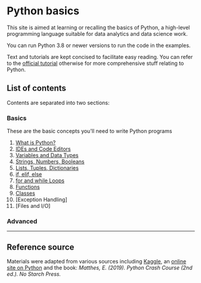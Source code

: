 # Python basics

This site is aimed at learning or recalling the basics of Python, a high-level programming language suitable for data analytics and data science work. 

You can run Python 3.8 or newer versions to run the code in the examples.

Text and tutorials are kept concised to facilitate easy reading. You can refer to the [official tutorial](https://docs.python.org/3/tutorial/index.html) otherwise for more comprehensive stuff relating to Python. 


## List of contents

Contents are separated into two sections:

### Basics

These are the basic concepts you'll need to write Python programs

1. [What is Python?](https://github.com/65sarika/Python/blob/main/basics/chapter-01.md)
2. [IDEs and Code Editors](https://github.com/65sarika/Python/blob/main/basics/chapter-02.md)
3. [Variables and Data Types](https://github.com/65sarika/Python/blob/main/basics/chapter-03.md)
4. [Strings, Numbers, Booleans](https://github.com/65sarika/Python/blob/main/basics/chapter-04.md)
5. [Lists, Tuples, Dictionaries](https://github.com/65sarika/Python/blob/main/basics/chapter-05.md)
6. [if, elif, else](https://github.com/65sarika/Python/blob/main/basics/chapter-06.md)
7. [for and while Loops](https://github.com/65sarika/Python/blob/main/basics/chapter-07.md)
8. [Functions](https://github.com/65sarika/Python/blob/main/basics/chapter-08.md)
9. [Classes](https://github.com/65sarika/Python/blob/main/basics/chapter-09.md) 
10. [Exception Handling]
11. [Files and I/O]


### Advanced



---

## Reference source

Materials were adapted from various sources including [Kaggle](https://www.kaggle.com/), an [online site on Python](https://python-textbok.readthedocs.io/en/1.0/index.html) and the book: *Matthes, E. (2019). Python Crash Course (2nd ed.). No Starch Press.*
   
